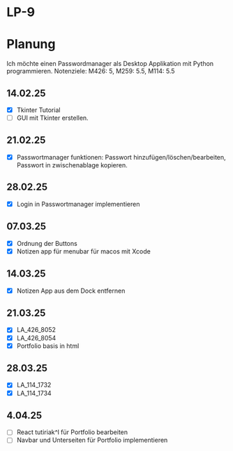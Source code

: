 # LP-9

# Planung
Ich möchte einen Passwordmanager als Desktop Applikation mit Python programmieren. 
Notenziele: M426: 5, M259: 5.5, M114: 5.5


## 14.02.25 
- [x] Tkinter Tutorial
- [ ] GUI mit Tkinter erstellen.
      
## 21.02.25
- [x] Passwortmanager funktionen: Passwort hinzufügen/löschen/bearbeiten, Passwort in zwischenablage kopieren.
      
## 28.02.25     
- [x] Login in Passwortmanager implementieren

## 07.03.25
- [x] Ordnung der Buttons
- [x] Notizen app für menubar für macos mit Xcode

## 14.03.25
- [x] Notizen App aus dem Dock entfernen

## 21.03.25
- [x] LA_426_8052
- [x] LA_426_8054
- [x] Portfolio basis in html

## 28.03.25
- [x] LA_114_1732
- [x] LA_114_1734

## 4.04.25
- [ ] React tutiriak^l für Portfolio bearbeiten
- [ ] Navbar und Unterseiten für Portfolio implementieren
